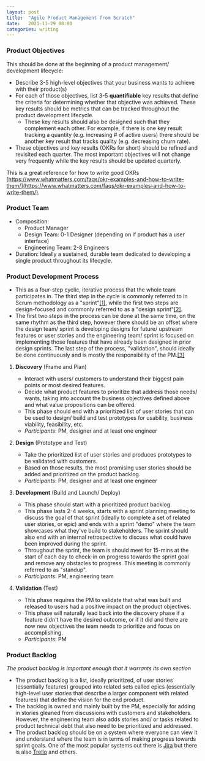 ```yaml
---
layout: post
title:  "Agile Product Management from Scratch"
date:   2021-11-29 08:00
categories: writing
---
```


### Product Objectives

This should be done at the beginning of a product management/ development lifecycle:

- Describe 3-5 high-level objectives that your business wants to achieve with their product(s)
- For each of those objectives, list 3-5 **quantifiable** key results that define the criteria for determining whether that objective was achieved. These key results should be metrics that can be tracked throughout the product development lifecycle.
    - These key results should also be designed such that they complement each other. For example, if there is one key result tracking a quantity (e.g. increasing # of active users) there should be another key result that tracks quality (e.g. decreasing churn rate).
- These objectives and key results (OKRs for short) should be refined and revisited each quarter. The most important objectives will not change very frequently while the key results should be updated quarterly.

This is a great reference for how to write good OKRs [https://www.whatmatters.com/faqs/okr-examples-and-how-to-write-them/](https://www.whatmatters.com/faqs/okr-examples-and-how-to-write-them/).

### Product Team

- Composition:
    - Product Manager
    - Design Team: 0-1 Designer (depending on if product has a user interface)
    - Engineering Team: 2-8 Engineers
- Duration: Ideally a sustained, durable team dedicated to developing a single product throughout its lifecycle.

### Product Development Process

- This as a four-step cyclic, iterative process that the whole team participates in. The third step in the cycle is commonly referred to in Scrum methodology as a "sprint"[[1]](https://www.amazon.com/Scrum-Doing-Twice-Work-Half-ebook/dp/B00JI54HCU/), while the first two steps are design-focused and commonly referred to as a "design sprint"[[2]](https://www.amazon.com/Sprint-Solve-Problems-Test-Ideas/dp/1442397683).
- The first two steps in the process can be done at the same time, on the same rhythm as the third step, however there should be an offset where the design team/ sprint is developing designs for future/ upstream features or user stories and the engineering team/ sprint is focused on implementing those features that have already been designed in prior design sprints. The last step of the process, "validation", should ideally be done continuously and is mostly the responsibility of the PM.[[3]](https://www.amazon.com/Lean-Startup-Entrepreneurs-Continuous-Innovation-ebook/dp/B004J4XGN6/)

1. **Discovery** (Frame and Plan)
    - Interact with users/ customers to understand their biggest pain points or most desired features.
    - Decide what product features to prioritize that address those needs/ wants, taking into account the business objectives defined above and what value propositions can be offered.
    - This phase should end with a prioritized list of user stories that can be used to design/ build and test prototypes for usability, business viability, feasibility, etc.
    - _Participants_: PM, designer and at least one engineer


2. **Design** (Prototype and Test)
    - Take the prioritized list of user stories and produces prototypes to be validated with customers.
    - Based on those results, the most promising user stories should be added and prioritized on the product backlog.
    - _Participants_: PM, designer and at least one engineer


3. **Development** (Build and Launch/ Deploy)
    - This phase should start with a prioritized product backlog.
    - This phase lasts 2-4 weeks, starts with a sprint planning meeting to discuss the goal of that sprint (ideally to complete a set of related user stories, or epic) and ends with a sprint "demo" where the team showcases what they've build to stakeholders. The sprint should also end with an internal retrospective to discuss what could have been improved during the sprint.
    - Throughout the sprint, the team is should meet for 15-mins at the start of each day to check-in on progress towards the sprint goal and remove any obstacles to progress. This meeting is commonly referred to as "standup".
    - _Participants_: PM, engineering team


4. **Validation** (Test)
    - This phase requires the PM to validate that what was built and released to users had a positive impact on the product objectives.
    - This phase will naturally lead back into the discovery phase if a feature didn't have the desired outcome, or if it did and there are now new objectives the team needs to prioritize and focus on accomplishing.
    - _Participants_: PM

### Product Backlog

*The product backlog is important enough that it warrants its own section*
- The product backlog is a list, ideally prioritized, of user stories (essentially features) grouped into related sets called epics (essentially high-level user stories that describe a larger component with related features) that define the vision for the end product.
- The backlog is owned and mainly built by the PM, especially for adding in stories gleaned from discussions with customers and stakeholders. However, the engineering team also adds stories and/ or tasks related to product technical debt that also need to be prioritized and addressed.
- The product backlog should be on a system where everyone can view it and understand where the team is in terms of making progress towards sprint goals. One of the most popular systems out there is [Jira](https://www.atlassian.com/software/jira) but there is also [Trello](https://trello.com/en) and others.

